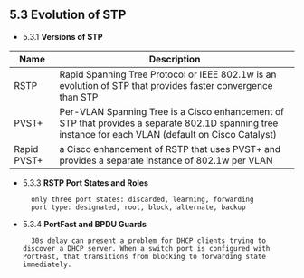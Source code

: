 ## 5.3 Evolution of STP

- 5.3.1 **Versions of STP**

| Name | Description |
| ----------- | ----------- |
| RSTP | Rapid Spanning Tree Protocol or IEEE 802.1w is an evolution of STP that provides faster convergence than STP|
| PVST+ | Per-VLAN Spanning Tree is a Cisco enhancement of STP that provides a separate 802.1D spanning tree instance for each VLAN (default on Cisco Catalyst)|
| Rapid PVST+ | a Cisco enhancement of RSTP that uses PVST+ and provides a separate instance of 802.1w per VLAN|

- 5.3.3 **RSTP Port States and Roles**

        only three port states: discarded, learning, forwarding
        port type: designated, root, block, alternate, backup 

- 5.3.4 **PortFast and BPDU Guards**

        30s delay can present a problem for DHCP clients trying to discover a DHCP server. When a switch port is configured with PortFast, that transitions from blocking to forwarding state immediately.
